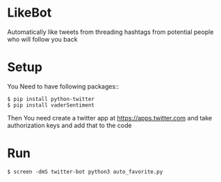 # LikeBot
Automatically like tweets from threading hashtags from potential people who will follow you back

# Setup
You Need to have following packages::

    $ pip install python-twitter
    $ pip install vaderSentiment

Then You need create a twitter app at https://apps.twitter.com and take authorization keys and add that to the code
# Run
    $ screen -dmS twitter-bot python3 auto_favorite.py
